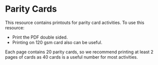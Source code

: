 # Parity Cards

This resource contains printouts for parity card activities. To use this resource:
  - Print the PDF double sided.
  - Printing on 120 gsm card also can be useful.
  
Each page contains 20 parity cards, so we recommend printing at least 2 pages of cards as 40 cards is a useful number for most activities.
